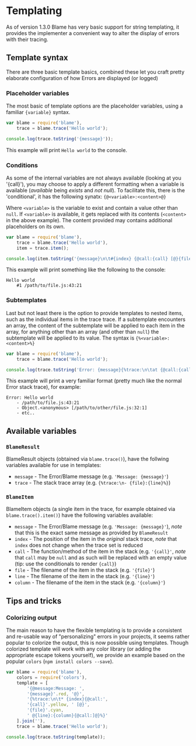 # Templating
As of version 1.3.0 Blame has very basic support for string templating, it provides the implementer a convenient way to alter the display of errors with their tracing.

## Template syntax
There are three basic template basics, combined these let you craft pretty elaborate configuration of how Errors are displayed (or logged)

### Placeholder variables
The most basic of template options are the placeholder variables, using a familiar `{variable}` syntax.
```js
var blame = require('blame'),
	trace = blame.trace('Hello world');

console.log(trace.toString('{message}'));
```
This example will print `Hello world` to the console.

### Conditions
As some of the internal variables are not always available (looking at you '{call}'), you may choose to apply a different formatting when a variable is available (_available_ being *exists* and *not null*).
To facilitate this, there is the 'conditional', it has the following synatx:
`{@<variable>:<content>@}`

Where `<variable>` is the variable to exist and contain a value other than `null`. If `<variable>` is available, it gets replaced with its contents (`<content>` in the above example). The content provided may contains additional placeholders on its own.
```js
var blame = require('blame'),
	trace = blame.trace('Hello world'),
	item = trace.item();

console.log(item.toString('{message}\n\t#{index} {@call:{call} [@}{file}:{line}:{column}{@call:]@}'));
```
This example will print something like the following to the console:
```
Hello world
	#1 /path/to/file.js:43:21
```

### Subtemplates
Last but not least there is the option to provide templates to nested items, such as the individual items in the trace trace.
If a subtemplate encounters an array, the content of the subtemplate will be applied to each item in the array, for anything other than an array (and other than `null`) the subtemplate will be applied to its value.
The syntax is `{%<variable>:<content>%}`
```js
var blame = require('blame'),
	trace = blame.trace('Hello world');

console.log(trace.toString('Error: {message}{%trace:\n\tat {@call:{call} [@}{file}:{line}:{column}{@call:]@}%}'));
```
This example will print a very familiar format (pretty much like the normal Error stack trace), for example:
```
Error: Hello world
	- /path/to/file.js:43:21
	- Object.<anonymous> [/path/to/other/file.js:32:1]
	- etc..
```

## Available variables
### `BlameResult`
BlameResult objects (obtained via `blame.trace()`), have the follwing variables available for use in templates:
- `message` - The Error/Blame message (e.g. `'Message: {message}'`)
- `trace` - The stack trace array (e.g. `{%trace:\n- {file}:{line}%}`)

### `BlameItem`
BlameItem objects (a single item in the trace, for example obtained via `blame.trace().item()`) have the following variables available:
- `message` - The Error/Blame message (e.g. `'Message: {message}'`), *note* that this is the exact same message as provided by `BlameResult`
- `index` - The position of the item in the *original* stack trace, *note* that `index` does not change when the trace set is reduced
- `call` - The function/method of the item in the stack (e.g. `'{call}'`, *note* that `call` may be `null` and as such will be replaced with an empty value (tip: use the conditionals to render `{call}`)
- `file` - The filename of the item in the stack (e.g. `'{file}'`)
- `line` - The filename of the item in the stack (e.g. `'{line}'`)
- `column` - The filename of the item in the stack (e.g. `'{column}'`)


## Tips and tricks
### Colorizing output
The main reason to have the flexible templating is to provide a consistent and re-usable way of "personalizing" errors in your projects, it seems rather popular to colorize the output, this is now possible using templates.
Though colorized template will work with any color library (or adding the appropriate escape tokens yourself), we provide an example based on the popular `colors` (`npm install colors --save`).
```js
var blame = require('blame'),
	colors = require('colors'),
	template = [
		'{@message:Message: ',
		'{message}'.red, '@}',
		'{%trace:\n\t* {index}{@call:',
		'{call}'.yellow, ' [@}',
		'{file}'.cyan,
		' @{line}:{column}{@call:]@}%}'
	].join(''),
	trace = blame.trace('Hello world');

console.log(trace.toString(template));
```

